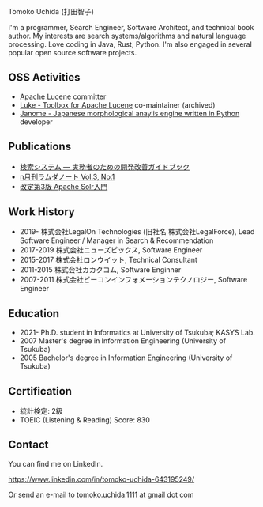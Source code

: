 Tomoko Uchida (打田智子)

I'm a programmer, Search Engineer, Software Architect, and technical book author. My interests are search systems/algorithms and natural language processing. Love coding in Java, Rust, Python. I'm also engaged in several popular open source software projects.

## OSS Activities

- [Apache Lucene](https://lucene.apache.org/) committer
- [Luke - Toolbox for Apache Lucene](https://github.com/DmitryKey/luke) co-maintainer (archived)
- [Janome - Japanese morphological anaylis engine written in Python](https://mocobeta.github.io/janome/en/) developer

## Publications

- [検索システム ― 実務者のための開発改善ガイドブック](https://www.lambdanote.com/products/ir-system)
- [n月刊ラムダノート Vol.3, No.1](https://www.lambdanote.com/collections/n/products/nmonthly-vol-3-no-1-2021)
- [改定第3版 Apache Solr入門](https://gihyo.jp/book/2017/978-4-7741-8930-7)

## Work History

- 2019-     株式会社LegalOn Technologies (旧社名 株式会社LegalForce), Lead Software Engineer / Manager in Search & Recommendation
- 2017-2019 株式会社ニューズピックス, Software Engineer
- 2015-2017 株式会社ロンウイット, Technical Consultant
- 2011-2015 株式会社カカクコム, Software Enginner
- 2007-2011 株式会社ビーコンインフォメーションテクノロジー, Software Engineer 

## Education

- 2021- Ph.D. student in Informatics at University of Tsukuba; KASYS Lab.  
- 2007 Master's degree in Information Engineering (University of Tsukuba)
- 2005 Bachelor's degree in Information Engineering (University of Tsukuba)

## Certification

- 統計検定: 2級
- TOEIC (Listening & Reading) Score: 830

## Contact

You can find me on LinkedIn.

https://www.linkedin.com/in/tomoko-uchida-643195249/

Or send an e-mail to tomoko.uchida.1111 at gmail dot com
